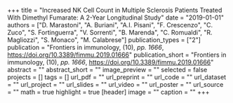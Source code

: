 +++
title = "Increased NK Cell Count in Multiple Sclerosis Patients Treated With Dimethyl Fumarate: A 2-Year Longitudinal Study"
date = "2019-01-01"
authors = ["D. Marastoni", "A. Buriani", "A.I. Pisani", "F. Crescenzo", "C. Zuco", "S. Fortinguerra", "V. Sorrenti", "B. Marenda", "C. Romualdi", "R. Magliozzi", "S. Monaco", "M. Calabrese"]
publication_types = ["2"]
publication = "Frontiers in immunology, (10), _pp. 1666_, https://doi.org/10.3389/fimmu.2019.01666"
publication_short = "Frontiers in immunology, (10), _pp. 1666_, https://doi.org/10.3389/fimmu.2019.01666"
abstract = ""
abstract_short = ""
image_preview = ""
selected = false
projects = []
tags = []
url_pdf = ""
url_preprint = ""
url_code = ""
url_dataset = ""
url_project = ""
url_slides = ""
url_video = ""
url_poster = ""
url_source = ""
math = true
highlight = true
[header]
image = ""
caption = ""
+++
